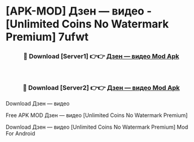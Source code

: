 # [APK-MOD] Дзен — видео - [Unlimited Coins No Watermark Premium] 7ufwt



<div align="center">
<h3>🔴 Download [Server1] 👉👉 <a href="https://momento.my/?title=Дзен_—_видео">Дзен — видео Mod Apk</a></h3><br>

<h3>🔴 Download [Server2] 👉👉 <a href="https://momento.my/?title=Дзен_—_видео">Дзен — видео Mod Apk</a></h3>
</div>



Download Дзен — видео 

Free APK MOD Дзен — видео [Unlimited Coins No Watermark Premium]

Download Дзен — видео [Unlimited Coins No Watermark Premium] Mod For Android
